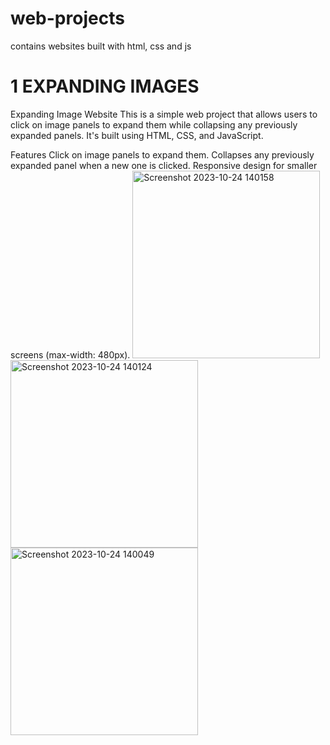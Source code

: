 # web-projects
contains websites built with html, css and js

# 1 EXPANDING IMAGES
Expanding Image Website
This is a simple web project that allows users to click on image panels to expand them while collapsing any previously expanded panels. It's built using HTML, CSS, and JavaScript.

Features
Click on image panels to expand them.
Collapses any previously expanded panel when a new one is clicked.
Responsive design for smaller screens (max-width: 480px).
<img width="300" alt="Screenshot 2023-10-24 140158" src="https://github.com/Basliel-Amsalu/web-projects/assets/119809588/098f7357-0cfe-4b39-a684-8bcff06a6cba">
<img width="300" alt="Screenshot 2023-10-24 140124" src="https://github.com/Basliel-Amsalu/web-projects/assets/119809588/e590efc6-384e-4d23-86fa-123735ff272e">
<img width="300" alt="Screenshot 2023-10-24 140049" src="https://github.com/Basliel-Amsalu/web-projects/assets/119809588/5b10c79b-ac20-48cd-b916-0904f6ce41c7">
